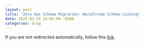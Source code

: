 ```yaml
---
layout: post
title: "Zero Ops Schema Migration: WarpStream Schema Linking"
date: 2025-03-25 14:01:04 -0500
categories: blog
---
```


<script type="text/javascript">
  window.location.href = 'https://www.warpstream.com/blog/zero-ops-schema-migration-warpstream-schema-linking';
</script>

If you are not redirected automatically, follow this <a href="https://www.warpstream.com/blog/zero-ops-schema-migration-warpstream-schema-linking">link</a>.
